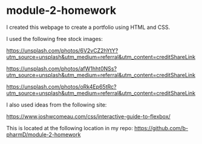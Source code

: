 # module-2-homework

I created this webpage to create a portfolio using HTML and CSS.

I used the following free stock images:

  https://unsplash.com/photos/6V2vCZ2hYtY?utm_source=unsplash&utm_medium=referral&utm_content=creditShareLink

https://unsplash.com/photos/afW1hht0NSs?utm_source=unsplash&utm_medium=referral&utm_content=creditShareLink


  https://unsplash.com/photos/oRk4Ep65tRc?utm_source=unsplash&utm_medium=referral&utm_content=creditShareLink

  I also used ideas from the following site:

  https://www.joshwcomeau.com/css/interactive-guide-to-flexbox/

  This is located at the following location in my repo:
  https://github.com/b-pharmD/module-2-homework
